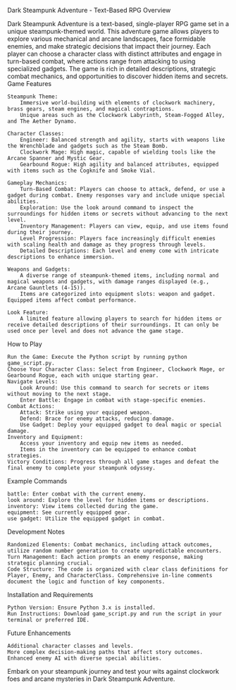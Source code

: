 Dark Steampunk Adventure - Text-Based RPG
Overview

Dark Steampunk Adventure is a text-based, single-player RPG game set in a unique steampunk-themed world. This adventure game allows players to explore various mechanical and arcane landscapes, face formidable enemies, and make strategic decisions that impact their journey. Each player can choose a character class with distinct attributes and engage in turn-based combat, where actions range from attacking to using specialized gadgets. The game is rich in detailed descriptions, strategic combat mechanics, and opportunities to discover hidden items and secrets.
Game Features

    Steampunk Theme:
        Immersive world-building with elements of clockwork machinery, brass gears, steam engines, and magical contraptions.
        Unique areas such as the Clockwork Labyrinth, Steam-Fogged Alley, and The Aether Dynamo.

    Character Classes:
        Engineer: Balanced strength and agility, starts with weapons like the Wrenchblade and gadgets such as the Steam Bomb.
        Clockwork Mage: High magic, capable of wielding tools like the Arcane Spanner and Mystic Gear.
        Gearbound Rogue: High agility and balanced attributes, equipped with items such as the Cogknife and Smoke Vial.

    Gameplay Mechanics:
        Turn-Based Combat: Players can choose to attack, defend, or use a gadget during combat. Enemy responses vary and include unique special abilities.
        Exploration: Use the look around command to inspect the surroundings for hidden items or secrets without advancing to the next level.
        Inventory Management: Players can view, equip, and use items found during their journey.
        Level Progression: Players face increasingly difficult enemies with scaling health and damage as they progress through levels.
        Detailed Descriptions: Each level and enemy come with intricate descriptions to enhance immersion.

    Weapons and Gadgets:
        A diverse range of steampunk-themed items, including normal and magical weapons and gadgets, with damage ranges displayed (e.g., Arcane Gauntlets (4-15)).
        Items are categorized into equipment slots: weapon and gadget. Equipped items affect combat performance.

    Look Feature:
        A limited feature allowing players to search for hidden items or receive detailed descriptions of their surroundings. It can only be used once per level and does not advance the game stage.

How to Play

    Run the Game: Execute the Python script by running python game_script.py.
    Choose Your Character Class: Select from Engineer, Clockwork Mage, or Gearbound Rogue, each with unique starting gear.
    Navigate Levels:
        Look Around: Use this command to search for secrets or items without moving to the next stage.
        Enter Battle: Engage in combat with stage-specific enemies.
    Combat Actions:
        Attack: Strike using your equipped weapon.
        Defend: Brace for enemy attacks, reducing damage.
        Use Gadget: Deploy your equipped gadget to deal magic or special damage.
    Inventory and Equipment:
        Access your inventory and equip new items as needed.
        Items in the inventory can be equipped to enhance combat strategies.
    Victory Conditions: Progress through all game stages and defeat the final enemy to complete your steampunk odyssey.

Example Commands

    battle: Enter combat with the current enemy.
    look around: Explore the level for hidden items or descriptions.
    inventory: View items collected during the game.
    equipment: See currently equipped gear.
    use gadget: Utilize the equipped gadget in combat.

Development Notes

    Randomized Elements: Combat mechanics, including attack outcomes, utilize random number generation to create unpredictable encounters.
    Turn Management: Each action prompts an enemy response, making strategic planning crucial.
    Code Structure: The code is organized with clear class definitions for Player, Enemy, and CharacterClass. Comprehensive in-line comments document the logic and function of key components.

Installation and Requirements

    Python Version: Ensure Python 3.x is installed.
    Run Instructions: Download game_script.py and run the script in your terminal or preferred IDE.

Future Enhancements

    Additional character classes and levels.
    More complex decision-making paths that affect story outcomes.
    Enhanced enemy AI with diverse special abilities.

Embark on your steampunk journey and test your wits against clockwork foes and arcane mysteries in Dark Steampunk Adventure.
